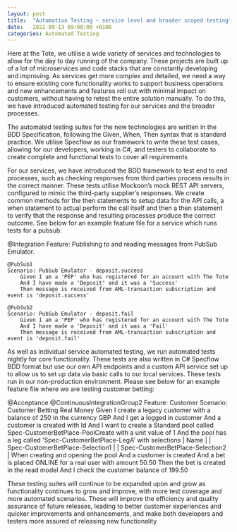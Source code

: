 ```yaml
---
layout: post
title:  "Automation Testing – service level and broader scoped testing"
date:   2022-09-13 09:00:00 +0100
categories: Automated Testing
---
```


Here at the Tote, we utilise a wide variety of services and technologies to allow for the day to day running of the company. These projects are built up of a lot of microservices and code stacks that are constantly developing and improving. As services get more complex and detailed, we need a way to ensure existing core functionality works to support business operations and new enhancements and features roll out with minimal impact on customers, without having to retest the entire solution manually. To do this, we have introduced automated testing for our services and the broader processes.

The automated testing suites for the new technologies are written in the BDD Specification, following the Given, When, Then syntax that is standard practice. We utilise Specflow as our framework to write these test cases, allowing for our developers, working in C#, and testers to collaborate to create complete and functional tests to cover all requirements

For our services, we have introduced the BDD framework to test end to end processes, such as checking responses from third parties process results in the correct manner. These tests utilise Mockoon’s mock REST API servers, configured to mimic the third-party supplier’s responses. We create common methods for the then statements to setup data for the API calls, a when statement to actual perform the call itself and then a then statement to verify that the response and resulting processes produce the correct outcome. See below for an example feature file for a service which runs tests for a pubsub:


@Integration
    Feature: Publishing to and reading messages from PubSub Emulator.

    @PubSub1
    Scenario: PubSub Emulator - deposit.success
        Given I am a 'PEP' who has registered for an account with The Tote
        And I have made a 'Deposit' and it was a 'Success'
        Then message is received from AML-transaction subscription and event is 'deposit.success'

    @PubSub2
    Scenario: PubSub Emulator - deposit.fail
        Given I am a 'PEP' who has registered for an account with The Tote
        And I have made a 'Deposit' and it was a 'Fail'
        Then message is received from AML-transaction subscription and event is 'deposit.fail'

As well as individual service automated testing, we run automated tests nightly for core functionality. These tests are also written in C# Specflow BDD format but use our own API endpoints and a custom API service set up to allow us to set up data via basic calls to our local services. These tests run in our non-production environment. Please see below for an example feature file where we are testing customer betting:

@Acceptance
@ContinuousIntegrationGroup2
    Feature: Customer
    Scenario: Customer Betting Real Money
        Given I create a legacy customer with a balance of 250 in the currency GBP
        And I get a logged in customer
        And a customer is created with Id
        And I want to create a Standard pool called Spec-CustomerBetPlace-PoolCreate with a unit value of 1
        And the pool has a leg called 'Spec-CustomerBetPlace-LegA' with selections
        | Name                     |
        | Spec-CustomerBetPlace-Selection1 |
        | Spec-CustomerBetPlace-Selection2 |
        When creating and opening the pool
        And a customer is created
        And a bet is placed ONLINE for a real user with amount 50.50
        Then the bet is created in the read model
        And I check the customer balance of 199.50

These testing suites will continue to be expanded upon and grow as functionality continues to grow and improve, with more test coverage and more automated scenarios. These will improve the efficiency and quality assurance of future releases, leading to better customer experiences and quicker improvements and enhancements, and make both developers and testers more assured of releasing new functionality
